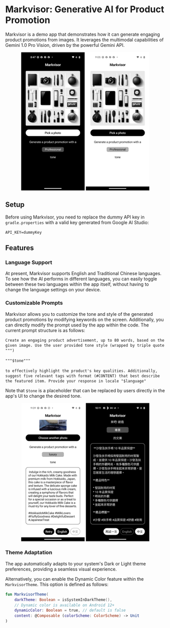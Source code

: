 # Markvisor: Generative AI for Product Promotion

Markvisor is a demo app that demonstrates how it can generate engaging product promotions from images. It leverages the multimodal capabilities of Gemini 1.0 Pro Vision, driven by the powerful Gemini API.

<div align="center">
  <img src="screenshot/01.png" alt="dark theme" width="200"/>
  <img src="screenshot/02.png" alt="light theme" width="200"/>
</div>

## Setup

Before using Markvisor, you need to replace the dummy API key in `gradle.properties` with a valid key generated from Google AI Studio:
```
API_KEY=dummyKey
```

## Features

### Language Support

At present, Markvisor supports English and Traditional Chinese languages. To see how the AI performs in different languages, you can easily toggle between these two languages within the app itself, without having to change the language settings on your device.

### Customizable Prompts

Markvisor allows you to customize the tone and style of the generated product promotions by modifying keywords on the screen. Additionally, you can directly modify the prompt used by the app within the code. The current prompt structure is as follows:

```
Create an engaging product advertisement, up to 80 words, based on the given image. Use the user provided tone style (wrapped by triple quote """) 

"""$tone"""

to effectively highlight the product's key qualities. Additionally, suggest five relevant tags with format (#CONTENT) that best describe the featured item. Provide your response in locale "$language"
```

Note that `$tone` is a placeholder that can be replaced by users directly in the app's UI to change the desired tone.

<p align="center">
  <img src="screenshot/03.png" alt="en demo" width="200"/>
  <img src="screenshot/04.png" alt="tw demo" width="200"/>
</p>

### Theme Adaptation

The app automatically adapts to your system's Dark or Light theme preferences, providing a seamless visual experience.

Alternatively, you can enable the Dynamic Color feature within the `MarkvisorTheme`. This option is defined as follows:

```kotlin
fun MarkvisorTheme(
    darkTheme: Boolean = isSystemInDarkTheme(),
    // Dynamic color is available on Android 12+
    dynamicColor: Boolean = true, // default is false
    content: @Composable (colorScheme: ColorScheme) -> Unit
) 
```





